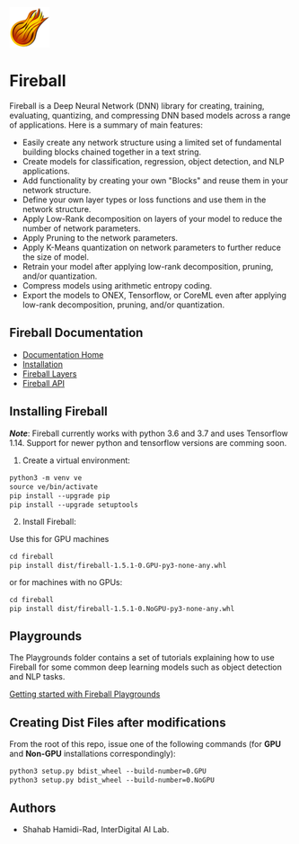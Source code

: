 ![ID-Fireball-logo](Playgrounds/Fireball.png)

# Fireball
Fireball is a Deep Neural Network (DNN) library for creating, training, evaluating, quantizing, and compressing DNN based models across a range of applications. Here is a summary of main features:
- Easily create any network structure using a limited set of fundamental building blocks chained together in a text string.
- Create models for classification, regression, object detection, and NLP applications.
- Add functionality by creating your own "Blocks" and reuse them in your network structure. 
- Define your own layer types or loss functions and use them in the network structure.
- Apply Low-Rank decomposition on layers of your model to reduce the number of network parameters.
- Apply Pruning to the network parameters.
- Apply K-Means quantization on network parameters to further reduce the size of model. 
- Retrain your model after applying low-rank decomposition, pruning, and/or quantization.
- Compress models using arithmetic entropy coding.
- Export the models to ONEX, Tensorflow, or CoreML even after applying low-rank decomposition, pruning, and/or quantization.

## Fireball Documentation
* [Documentation Home](https://interdigitalinc.github.io/Fireball/html/)
* [Installation](https://interdigitalinc.github.io/Fireball/html//source/installation.html)
* [Fireball Layers](https://interdigitalinc.github.io/Fireball/html//source/layers.html)
* [Fireball API](https://interdigitalinc.github.io/Fireball/html//source/model.html)

## Installing Fireball
***Note***: Fireball currently works with python 3.6 and 3.7 and uses Tensorflow 1.14. Support for newer python and tensorflow versions are comming soon.
1. Create a virtual environment:
```
python3 -m venv ve
source ve/bin/activate
pip install --upgrade pip
pip install --upgrade setuptools
```
2. Install Fireball:

Use this for GPU machines
```
cd fireball
pip install dist/fireball-1.5.1-0.GPU-py3-none-any.whl
```
or for machines with no GPUs:
```
cd fireball
pip install dist/fireball-1.5.1-0.NoGPU-py3-none-any.whl
```

## Playgrounds
The Playgrounds folder contains a set of tutorials explaining how to use Fireball for some common deep learning models such as object detection and NLP tasks.

[Getting started with Fireball Playgrounds](Playgrounds/README.md)

## Creating Dist Files after modifications
From the root of this repo, issue one of the following commands (for **GPU** and **Non-GPU** installations correspondingly):
```
python3 setup.py bdist_wheel --build-number=0.GPU
python3 setup.py bdist_wheel --build-number=0.NoGPU
```
## Authors

* Shahab Hamidi-Rad, InterDigital AI Lab.
